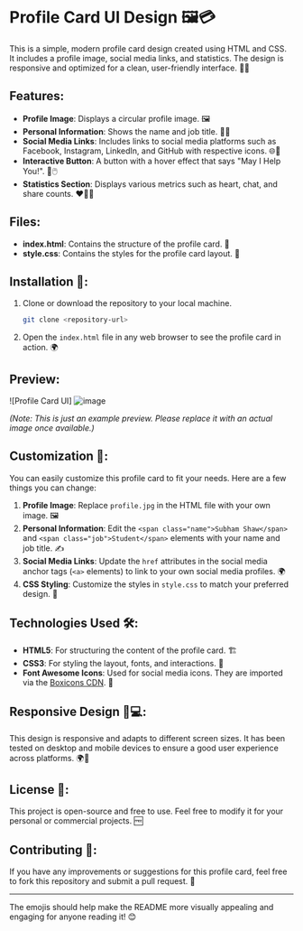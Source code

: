 # Profile Card UI Design 🖼️💳

This is a simple, modern profile card design created using HTML and CSS. It includes a profile image, social media links, and statistics. The design is responsive and optimized for a clean, user-friendly interface. 🎨✨

## Features:
- **Profile Image**: Displays a circular profile image. 🖼️
- **Personal Information**: Shows the name and job title. 👤💼
- **Social Media Links**: Includes links to social media platforms such as Facebook, Instagram, LinkedIn, and GitHub with respective icons. 🌐📱
- **Interactive Button**: A button with a hover effect that says "May I Help You!". 💬🖱️
- **Statistics Section**: Displays various metrics such as heart, chat, and share counts. ❤️💬🔄

## Files:
- **index.html**: Contains the structure of the profile card. 📄
- **style.css**: Contains the styles for the profile card layout. 🎨

## Installation 🔧:

1. Clone or download the repository to your local machine.

    ```bash
    git clone <repository-url>
    ```

2. Open the `index.html` file in any web browser to see the profile card in action. 🌍

## Preview:

![Profile Card UI] 
![image](https://github.com/user-attachments/assets/f817efdc-8ce0-498c-a542-53e3f30ae679)


*(Note: This is just an example preview. Please replace it with an actual image once available.)*

## Customization 🔄:

You can easily customize this profile card to fit your needs. Here are a few things you can change:

1. **Profile Image**: Replace `profile.jpg` in the HTML file with your own image. 🖼️
2. **Personal Information**: Edit the `<span class="name">Subham Shaw</span>` and `<span class="job">Student</span>` elements with your name and job title. ✍️
3. **Social Media Links**: Update the `href` attributes in the social media anchor tags (`<a>` elements) to link to your own social media profiles. 🌍
4. **CSS Styling**: Customize the styles in `style.css` to match your preferred design. 🎨

## Technologies Used 🛠️:
- **HTML5**: For structuring the content of the profile card. 🏗️
- **CSS3**: For styling the layout, fonts, and interactions. 🎨
- **Font Awesome Icons**: Used for social media icons. They are imported via the [Boxicons CDN](https://unpkg.com/boxicons@2.1.4/css/boxicons.min.css). 🔲

## Responsive Design 📱💻:
This design is responsive and adapts to different screen sizes. It has been tested on desktop and mobile devices to ensure a good user experience across platforms. 🌍📱

## License 📜:
This project is open-source and free to use. Feel free to modify it for your personal or commercial projects. 🆓

## Contributing 🤝:
If you have any improvements or suggestions for this profile card, feel free to fork this repository and submit a pull request. 🌟

---

The emojis should help make the README more visually appealing and engaging for anyone reading it! 😊
